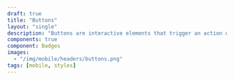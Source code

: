 ```yaml
---
draft: true
title: "Buttons"
layout: "single"
description: "Buttons are interactive elements that trigger an action or an event."
components: true
component: Badges
images:
  - "/img/mobile/headers/buttons.png"
tags: [mobile, styles]
---
```

